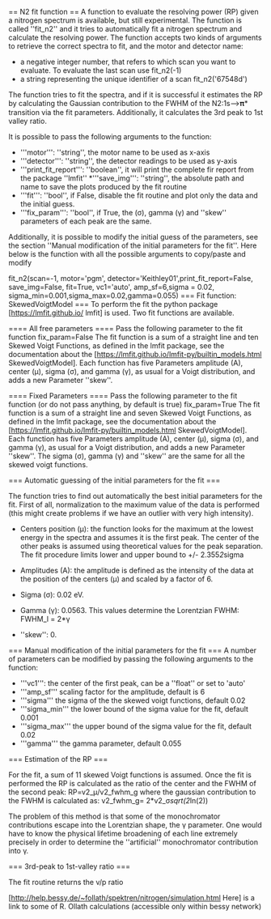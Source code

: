 == N2 fit function ==
A function to evaluate the resolving power (RP) given a nitrogen spectrum is available, but still experimental. The function is called ''fit_n2'' and it tries to automatically fit a nitrogen spectrum and calculate the resolving power. The function accepts two kinds of arguments to retrieve the correct spectra to fit, and the motor and detector name: 
* a negative integer number, that refers to which scan you want to evaluate. To evaluate the last scan use
 fit_n2(-1)
* a string representing the unique identifier of a scan 
 fit_n2('67548d')

The function tries to fit the spectra, and if it is successful it estimates the RP by calculating the Gaussian contribution to the FWHM of the N2:1s-->𝛑* transition via the fit parameters. Additionally, it calculates the 3rd peak to 1st valley ratio.

It is possible to pass the following arguments to the function:
* '''motor''': ''string'', the motor name to be used as x-axis
* '''detector''': ''string'', the detector readings to be used as y-axis 
* '''print_fit_report''': ''boolean'', it will print the complete fir report from the package ''lmfit''
*'''save_img''': ''string'', the absolute path and name to save the plots produced by the fit routine
* '''fit''': ''bool'', if False, disable the fit routine and plot only the data and the initial guess.
* '''fix_param''': ''bool'', if True, the (&sigma;), gamma (&gamma;) and ''skew'' parameters of each peak are the same. 

Additionally, it is possible to modify the initial guess of the parameters, see the section ''Manual modification of the initial parameters for the fit''. Here below is the function with all the possible arguments to copy/paste and modify

 fit_n2(scan=-1, motor='pgm', detector='Keithley01',print_fit_report=False, save_img=False, fit=True,
           vc1='auto', amp_sf=6,sigma = 0.02, sigma_min=0.001,sigma_max=0.02,gamma=0.055)
=== Fit function: SkewedVoigtModel  ===
To perform the fit the python package [https://lmfit.github.io/ lmfit] is used. Two fit functions are available.

==== All free parameters  ====
Pass the following parameter to the fit function
 fix_param=False
The fit function is a sum of a straight line and ten Skewed Voigt Functions, as defined in the lmfit package, see the documentation about the  [https://lmfit.github.io/lmfit-py/builtin_models.html SkewedVoigtModel]. Each function has five Parameters amplitude (A), center (&mu;), sigma (&sigma;), and gamma (&gamma;), as usual for a Voigt distribution, and adds a new Parameter ''skew''.

==== Fixed Parameters  ====
Pass the following parameter to the fit function (or do not pass anything, by default is true)
 fix_param=True
The fit function is a sum of a straight line and seven Skewed Voigt Functions, as defined in the lmfit package, see the documentation about the  [https://lmfit.github.io/lmfit-py/builtin_models.html SkewedVoigtModel]. Each function has five Parameters amplitude (A), center (&mu;), sigma (&sigma;), and gamma (&gamma;), as usual for a Voigt distribution, and adds a new Parameter ''skew''. The sigma (&sigma;), gamma (&gamma;) and ''skew'' are the same for all the skewed voigt functions.

=== Automatic guessing of the initial parameters for the fit ===

The function tries to find out automatically the best initial parameters for the fit. First of all, normalization to the maximum value of the data is performed (this might create problems if we have an outlier with very high intensity). 

* Centers position (&mu;): the function looks for the maximum at the lowest energy in the spectra and assumes it is the first peak. The center of the other peaks is assumed using theoretical values for the peak separation. The fit procedure limits lower and upper bound to +/- 2.355*2*sigma

* Amplitudes (A): the amplitude is defined as the intensity of the data at the position of the centers (&mu;) and scaled by a factor of 6. 

* Sigma (&sigma;):  0.02 eV. 

* Gamma (&gamma;): 0.0563. This values determine the Lorentzian FWHM: FWHM_l = 2*&gamma;

* ''skew'': 0.

=== Manual modification of the initial parameters for the fit ===
A number of parameters can be modified by passing the following arguments to the function:
* '''vc1''': the center of the first peak, can be a ''float'' or set to 'auto'
* '''amp_sf''' scaling factor for the amplitude, default is 6 
* '''sigma''' the sigma of the the skewed voigt functions, default 0.02 
* '''sigma_min''' the lower bound of the sigma value for the fit, default 0.001
* '''sigma_max''' the upper bound of the sigma value for the fit, default 0.02
* '''gamma''' the gamma parameter, default 0.055

=== Estimation of the RP ===

For the fit, a sum of 11 skewed Voigt functions is assumed. Once the fit is performed the RP is calculated as the ratio of the center and the FWHM of the second peak:
 RP=v2_&mu;/v2_fwhm_g
where the gaussian contribution to the FWHM is calculated as:
 v2_fwhm_g= 2*v2_&sigma;*sqrt(2*ln(2))


The problem of this method is that some of the monochromator contributions escape into the Lorentzian shape, the &gamma; parameter. 
One would have to know the physical lifetime broadening of each line extremely precisely in order to determine the ''artificial'' monochromator contribution into &gamma;. 


=== 3rd-peak to 1st-valley ratio ===

The fit routine returns the v/p ratio

[http://help.bessy.de/~follath/spektren/nitrogen/simulation.html Here] is a link to some of R. Ollath calculations (accessible only within bessy network)